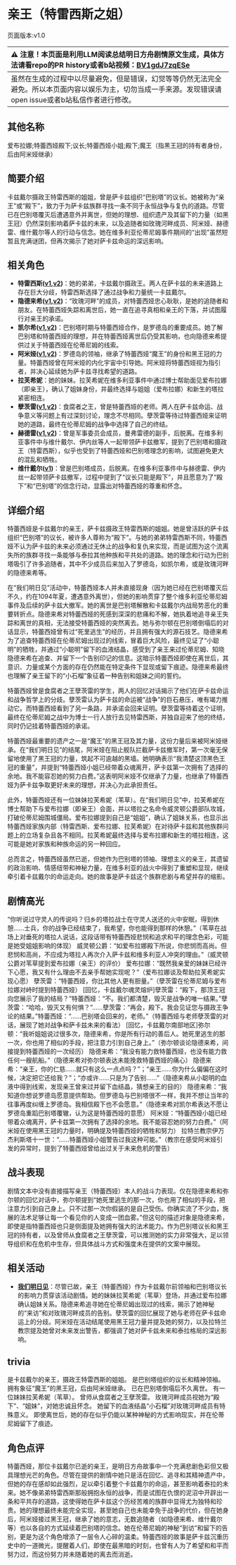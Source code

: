 # 亲王（特雷西斯之姐）
页面版本:v1.0
 

| :warning: 注意！本页面是利用LLM阅读总结明日方舟剧情原文生成，具体方法请看repo的PR history或者b站视频：[BV1gdJ7zqESe](https://www.bilibili.com/video/BV1gdJ7zqESe/)         |
|:----------------------------|
| 虽然在生成的过程中以尽量避免，但是错误，幻觉等等仍然无法完全避免。所以本页面内容以娱乐为主，切勿当成一手来源。发现错误请open issue或者b站私信作者进行修改。|



## 其他名称
爱布拉娜;特蕾西娅殿下;议长;特蕾西娅小姐;殿下;魔王（指黑王冠的持有者身份，后由阿米娅继承）
## 简要介绍
卡兹戴尔摄政王特雷西斯的姐姐，曾是萨卡兹组织“巴别塔”的议长。她被称为“亲王”或“殿下”，致力于为萨卡兹族群寻找一条不同于永恒战争与复仇的道路。尽管已在巴别塔覆灭后遭遇意外并离世，但她的理想、组织遗产及其留下的力量（如黑王冠）仍然深刻影响着萨卡兹的未来，以及追随者如玫瑰河畔成员、阿米娅、赫德雷、维什戴尔等人的行动与信念。她在维多利亚伦蒂尼姆事件期间的“出现”虽然短暂且充满谜团，但再次揭示了她对萨卡兹命运的深远影响。
## 相关角色
-   **特雷西斯([v1](extended_char_te_lei_xi_si.md),[v2](../char_v3/extended_char_te_lei_xi_si.md))**：她的弟弟，卡兹戴尔摄政王。两人在萨卡兹的未来道路上存在巨大分歧，特雷西斯选择了通过战争和力量统一卡兹戴尔。
-   **隐德来希([v1](char_4010_etlchi.md),[v2](../char_v3/char_4010_etlchi.md))**：“玫瑰河畔”的成员，对特蕾西娅忠心耿耿，是她的追随者和朋友。在特蕾西娅失踪和离世后，她一直在追寻真相和亲王的下落，并试图履行对亲王的承诺。
-   **凯尔希([v1](char_003_kalts.md),[v2](../char_v3/char_003_kalts.md))**：巴别塔时期与特蕾西娅合作，是罗德岛的重要成员。她了解巴别塔和特蕾西娅的理想，并在特蕾西娅离世后仍受其影响，也向隐德来希提供过关于特蕾西娅在伦蒂尼姆的线索。
-   **阿米娅([v1](char_002_amiya.md),[v2](../char_v3/char_002_amiya.md))**：罗德岛的领袖，继承了特蕾西娅“魔王”的身份和黑王冠的力量。特蕾西娅曾在阿米娅的内化宇宙中引导她。阿米娅将特蕾西娅视为指引者，并决心延续她为萨卡兹寻找希望的道路。
-   **拉芙希妮**：她的妹妹。拉芙希妮在维多利亚事件中通过博士帮助面见爱布拉娜（即亲王），确认了姐妹身份，并最终选择与姐姐（爱布拉娜）和新生的塔拉紧密相连。
-   **孽茨雷([v1](extended_char_nie_ci_lei.md),[v2](../char_v3/extended_char_nie_ci_lei.md))**：食腐者之王，曾是特蕾西娅的老师。两人在萨卡兹命运、战争意义等问题上有过深刻讨论，理念不尽相同。孽茨雷等待过特蕾西娅来证明她的道路，最终在伦蒂尼姆的战争中选择了自己的终结。
-   **赫德雷([v1](char_4088_hodrer.md),[v2](../char_v3/char_4088_hodrer.md))**：曾是军事委员会成员，曼弗雷德的副手，后脱离。在维多利亚事件中与维什戴尔、伊内丝等人一起带领萨卡兹撤军，提到了巴别塔和摄政王（特雷西斯），似乎也受到了特蕾西娅和巴别塔理念的影响，试图避免更大的混乱和牺牲。
-   **维什戴尔([v1](char_1035_wisdel.md))**：曾是巴别塔成员，后脱离。在维多利亚事件中与赫德雷、伊内丝一起带领萨卡兹撤军，过程中提到了“议长只能是殿下”，并且愿意为了“殿下”和“巴别塔”的信念行动，显露出对特蕾西娅的尊重和怀念。
## 详细介绍
特蕾西娅是卡兹戴尔的亲王，萨卡兹摄政王特雷西斯的姐姐。她是曾活跃的萨卡兹组织“巴别塔”的议长，被许多人尊称为“殿下”。与她的弟弟特雷西斯不同，特蕾西娅不认为萨卡兹的未来必须通过无休止的战争和复仇来实现，而是试图为这个流离失所的族群寻找一条能够与泰拉其他种族和平共处的道路。她的理念和行动为巴别塔吸引了许多追随者，其中不少成员后来加入了罗德岛，如凯尔希，或是玫瑰河畔的隐德来希等。

在“我们明日见”活动中，特蕾西娅本人并未直接现身（因为她已经在巴别塔覆灭后不久，约在1094年夏，遭遇意外离世），但她的影响贯穿了整个维多利亚伦蒂尼姆事件及后续的萨卡兹大撤军。她的离世是巴别塔解散和卡兹戴尔内战局势恶化的重要转折点。隐德来希对特蕾西娅的死感到深深的悲痛和不解，她执着地追寻亲王失踪和离世的真相，无法接受特蕾西娅的突然离去。她与弥尔顿在巴别塔倒塌后的对话显示，特蕾西娅曾有过“死里逃生”的经历，并且拥有强大的源石技艺。隐德来希为了追查特蕾西娅在伦蒂尼姆出现过的线索，冒着巨大风险，最终见证了“小聪明”的牺牲，并通过“小聪明”留下的血液结晶，感受到了亲王来过伦蒂尼姆、知晓隐德来希在追查、并留下一个告别印记的信息。这暗示特蕾西娅即使在离世后，其意识、力量或某个方面的存在仍然能在特定条件下显现或留下痕迹。隐德来希最终也理解了亲王留下的“小石榴”象征着一种告别和姐妹之间的誓约。

特蕾西娅曾是食腐者之王孽茨雷的学生，两人的回忆对话揭示了他们在萨卡兹命运和战争哲学上的分歧。孽茨雷认为萨卡兹的命运被“战争”的巨石悬压，唯有竭力推动它。而特蕾西娅看到了另一条路，并承诺会回来证明。孽茨雷等待着这个证明，最终在伦蒂尼姆之战中为博士一行人放行去见特雷西斯，并独自迎来了他的终结，同时仍记挂着特蕾西娅的承诺。

特蕾西娅最重要的遗产之一是“魔王”的黑王冠及其力量，这份力量后来被阿米娅继承。在“我们明日见”的结尾，阿米娅在阻止舰队拦截萨卡兹撤军时，第一次毫无保留地使用了黑王冠的力量，筑起不可逾越的黑墙。她明确表示“我清楚这顶黑色王冠的重量”，并提到“特蕾西娅小姐已经带着众魂离开，萨卡兹第一次拥有了选择的余地。我不能容忍她的努力白费。”这表明阿米娅不仅继承了力量，也继承了特蕾西娅为萨卡兹争取更好未来的理想，并决心为此承担责任。

此外，特蕾西娅还有一位妹妹拉芙希妮（苇草）。在“我们明日见”中，拉芙希妮在博士帮助下与爱布拉娜（即亲王）会面，并以塔拉之名命令威灵顿公爵部队攻城，打破伦蒂尼姆围城僵局。爱布拉娜提到自己是“姐姐”，确认了姐妹关系，也显示出特蕾西娅家族内部（特雷西斯、爱布拉娜、拉芙希妮）在对待萨卡兹和其他族群问题上的立场复杂且各不相同。拉芙希妮最终选择与爱布拉娜和新生的塔拉相连，这可能是她对家族和种族命运的另一种回应。

总而言之，特蕾西娅虽然已逝，但她作为巴别塔的领袖、理想主义的亲王，其遗留的政治影响、情感纽带和神秘力量，在维多利亚的战火中得到了重塑和显现，继续牵引着卡兹戴尔的命运走向。她的故事是萨卡兹这个族群悲剧与希望并存的缩影。
## 剧情高光
“你听说过守灵人的传说吗？归乡的塔拉战士在守灵人送还的火中安眠，得到休憩......士兵，你的战争已经结束了，我希望，你也能得到那样的休憩。”（苇草在战场上对垂死的塔拉人说话，这段话带有特蕾西娅悲悯和追求和平的理念色彩，可能是她受姐姐影响的体现）
威灵顿公爵：“如爱布拉娜殿下所说，你悲悯而高尚。但悲悯和高尚，不应成为塔拉人再次介入萨卡兹和维多利亚人冲突的理由。”（威灵顿公爵对苇草提到爱布拉娜（亲王）的评价）
爱布拉娜：“既然我亲爱的妹妹已经许下心愿，我又有什么理由不去亲手帮她实现呢？”（爱布拉娜谈及帮助拉芙希妮实现心愿）
孽茨雷：“特蕾西娅，你比其他人更有胆量。”（孽茨雷在伦蒂尼姆与爱布拉娜对峙时提到特蕾西娅）
[回忆，卡兹戴尔魂灵熔炉]孽茨雷：“殿下，那顶王冠向您展示了我的结局？”特蕾西娅：“不。我们都清楚，毁灭是战争的唯一结果。”孽茨雷：“哈哈，毁灭又有何惧？”......孽茨雷：“再会，殿下。我会见证您与摄政王争论的结果。”特蕾西娅：“......巴别塔会回来的，老师。”（特蕾西娅与老师孽茨雷的对话，展现了她对战争和萨卡兹未来的看法）
[回忆，卡兹戴尔南部地区]弥尔顿：“我听姐姐说过很多次，隐德来希，你是所有行动的善后人。她死里逃生的那一次，你也用了相似的手段，把注意力引到自己身上。”（弥尔顿谈论隐德来希，间接提到特蕾西娅的一次经历）
隐德来希：“我没有能力救特蕾西娅，也没有能力救任何一艘航船。”（隐德来希对弥尔顿表达未能挽救特蕾西娅的痛心）
隐德来希：“亲王，你的仁慈......就只有这么一点点吗？”；“亲王......你为什么偏偏在这时候，决定把它还给我？”；“亦或许......只是为了告别......”（隐德来希从小聪明的血液中得到线索，发现亲王曾来过并留下血结晶，猜想亲王的目的）
隐德来希：“我知道你想说罗德岛愿意提供帮助。但罗德岛与巴别塔很不一样，我并不想让当年的往事再度纠缠上罗德岛。我相信殿下也不会愿意。”（隐德来希对凯尔希表达不愿让罗德岛重蹈巴别塔覆辙，认为这是特蕾西娅的意愿）
阿米娅：“特蕾西娅小姐已经带着众魂离开，萨卡兹第一次拥有了选择的余地。我不能容忍她的努力白费。”（阿米娅在使用黑王冠的力量时，明确提及特蕾西娅的牺牲和努力）
拉特兰教宗伊万杰利斯塔十一世：“......特蕾西娅小姐警告过我这种可能。”（教宗在感受阿米娅引发的异常时，提到了特蕾西娅曾给出过关于未来危机的警告）
## 战斗表现
剧情文本中没有直接描写亲王（特蕾西娅）本人的战斗力表现。仅在隐德来希和弥尔顿的回忆对话中，弥尔顿提到“她死里逃生的那一次，你也用了相似的手段，把注意力引到自己身上。只不过那一次你假装的是自己受伤。你确实流了不少血，施展的法术足够让每一个看见你的人变成一团血雾。”但这句的描述对象是隐德来希，即使是指特蕾西娅也只是侧面提及她拥有强大的法术能力。作为巴别塔议长和黑王冠的持有者，以及曾师从食腐者之王孽茨雷，可以推测她的实力非常强大，足以领导组织和在危机中生存，但具体战斗方式和强度未在提供的文案中展现。
## 相关活动
-   **[我们明日见](../stories/act18mini.md)**：尽管已故，亲王（特蕾西娅）作为卡兹戴尔前领袖和巴别塔议长的影响力贯穿该活动剧情。她的妹妹拉芙希妮（苇草）登场，并通过爱布拉娜确认姐妹关系。隐德来希追寻她在伦蒂尼姆出现过的线索，揭示了她神秘的“来访”和对玫瑰河畔成员的告别。孽茨雷的回忆展现了她与老师在萨卡兹命运上的分歧。阿米娅在活动结尾使用黑王冠力量并提及她的努力，以及拉特兰教宗提及她曾对未来发出警告，都强调了她对萨卡兹未来和泰拉格局的深远影响。
## trivia
是卡兹戴尔的亲王，摄政王特雷西斯的姐姐。
是巴别塔组织的议长和精神领袖。
拥有象征“魔王”的黑王冠，后由阿米娅继承。
已在巴别塔倒塌后不久离世。
有一位妹妹拉芙希妮（苇草）。
曾师从食腐者之王孽茨雷。
玫瑰河畔成员视她为“殿下”、“姐妹”，对她忠诚且怀念。
她留下的血液结晶“小石榴”对玫瑰河畔成员有特殊意义。
即使离世后，她的存在似乎仍能以某种神秘的方式影响现实，并在伦蒂尼姆留下了痕迹。
## 角色点评
特蕾西娅，那位卡兹戴尔已逝的亲王，是明日方舟故事中一个充满悲剧色彩但又极具理想光芒的角色。尽管在提供的剧情中她只是活在回忆、追寻和其精神遗产中，但她的存在感却如此强烈，足以牵引着整个卡兹戴尔的命运，甚至影响着泰拉的未来。她不像弟弟特雷西斯那般拥抱永恒的战争，而是试图在仇恨的泥沼中开辟出一条和平共存的道路，这使得她在萨卡兹这个历经苦难的族群中显得尤为独特和珍贵。她的理想最终未能完全实现，甚至她自己也未能幸免于战争的代价，但在她身后，阿米娅接过黑王冠，继承了她的意志，无数追随者（如隐德来希、维什戴尔等）也以各自的方式延续着巴别塔的信念。她在伦蒂尼姆的神秘“到访”和留下的告别，更是为这个角色增添了一层令人心碎的温柔。特蕾西娅的故事是萨卡兹沉重历史中的一道微光，提醒着人们，即使在最黑暗的时刻，也曾有人为了希望和和平而努力过，而这份努力并未随着她的离去而消逝。